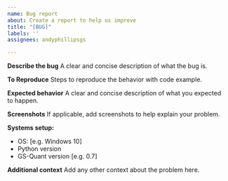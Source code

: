 ```yaml
---
name: Bug report
about: Create a report to help us improve
title: "[BUG]"
labels: ''
assignees: andyphillipsgs

---
```


**Describe the bug**
A clear and concise description of what the bug is.

**To Reproduce**
Steps to reproduce the behavior with code example.

**Expected behavior**
A clear and concise description of what you expected to happen.

**Screenshots**
If applicable, add screenshots to help explain your problem.

**Systems setup:**
 - OS: [e.g. Windows 10]
 - Python version
 - GS-Quant version [e.g. 0.7]

**Additional context**
Add any other context about the problem here.
